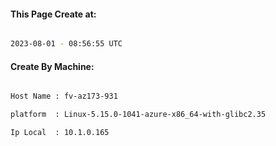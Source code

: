 
   
#### This Page Create at:

```bash

2023-08-01 - 08:56:55 UTC

```

#### Create By Machine:

```bash

Host Name : fv-az173-931

platform  : Linux-5.15.0-1041-azure-x86_64-with-glibc2.35

Ip Local  : 10.1.0.165

```

